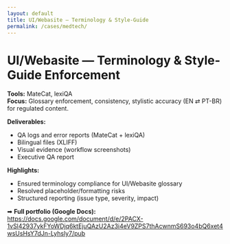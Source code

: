 ```yaml
---
layout: default
title: UI/Webasite — Terminology & Style-Guide
permalink: /cases/medtech/
---
```


# UI/Webasite — Terminology & Style-Guide Enforcement

**Tools:** MateCat, lexiQA  
**Focus:** Glossary enforcement, consistency, stylistic accuracy (EN ⇄ PT-BR) for regulated content.  

**Deliverables:**
- QA logs and error reports (MateCat + lexiQA)
- Bilingual files (XLIFF)
- Visual evidence (workflow screenshots)
- Executive QA report

**Highlights:**
- Ensured terminology compliance for UI/Webasite glossary
- Resolved placeholder/formatting risks
- Structured reporting (issue type, severity, impact)

➡ **Full portfolio (Google Docs):**  
<https://docs.google.com/document/d/e/2PACX-1vSl42937ykFYoWDjq6ktEjuQAzU2Az3i4eV9ZPS7thAcwnmS693o4bQ6xet4wsUsHsY7dJn-Lyhsly7/pub>
